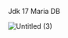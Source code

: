 Jdk 17
Maria DB

![Untitled (3)](https://github.com/user-attachments/assets/b90502f7-b82f-4d94-b095-fa373f097d25)
